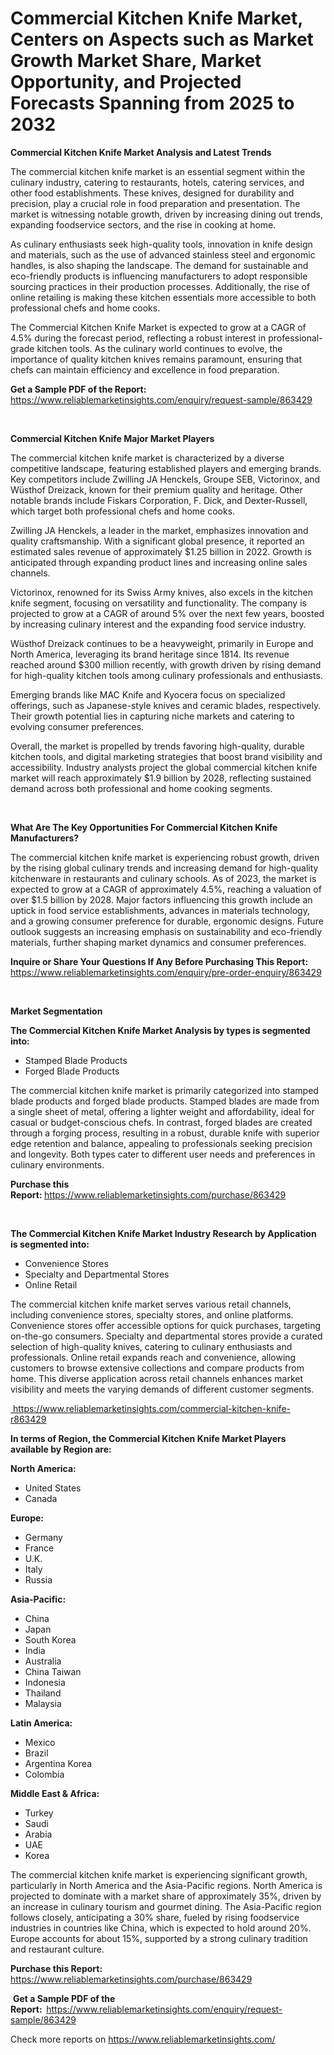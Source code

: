<p><h1>Commercial Kitchen Knife Market, Centers on Aspects such as Market Growth Market Share, Market Opportunity, and Projected Forecasts Spanning from 2025 to 2032</h1></p><p><strong>Commercial Kitchen Knife Market Analysis and Latest Trends</strong></p>
<p><p>The commercial kitchen knife market is an essential segment within the culinary industry, catering to restaurants, hotels, catering services, and other food establishments. These knives, designed for durability and precision, play a crucial role in food preparation and presentation. The market is witnessing notable growth, driven by increasing dining out trends, expanding foodservice sectors, and the rise in cooking at home.</p><p>As culinary enthusiasts seek high-quality tools, innovation in knife design and materials, such as the use of advanced stainless steel and ergonomic handles, is also shaping the landscape. The demand for sustainable and eco-friendly products is influencing manufacturers to adopt responsible sourcing practices in their production processes. Additionally, the rise of online retailing is making these kitchen essentials more accessible to both professional chefs and home cooks.</p><p>The Commercial Kitchen Knife Market is expected to grow at a CAGR of 4.5% during the forecast period, reflecting a robust interest in professional-grade kitchen tools. As the culinary world continues to evolve, the importance of quality kitchen knives remains paramount, ensuring that chefs can maintain efficiency and excellence in food preparation.</p></p>
<p><strong>Get a Sample PDF of the Report:&nbsp;</strong> <a href="https://www.reliablemarketinsights.com/enquiry/request-sample/863429?utm_campaign=2535&utm_medium=2&utm_source=Github&utm_content=ia&utm_term=05042025&utm_id=commercial-kitchen-knife">https://www.reliablemarketinsights.com/enquiry/request-sample/863429</a></p>
<p>&nbsp;</p>
<p><strong>Commercial Kitchen Knife Major Market Players</strong></p>
<p><p>The commercial kitchen knife market is characterized by a diverse competitive landscape, featuring established players and emerging brands. Key competitors include Zwilling JA Henckels, Groupe SEB, Victorinox, and Wüsthof Dreizack, known for their premium quality and heritage. Other notable brands include Fiskars Corporation, F. Dick, and Dexter-Russell, which target both professional chefs and home cooks.</p><p>Zwilling JA Henckels, a leader in the market, emphasizes innovation and quality craftsmanship. With a significant global presence, it reported an estimated sales revenue of approximately $1.25 billion in 2022. Growth is anticipated through expanding product lines and increasing online sales channels.</p><p>Victorinox, renowned for its Swiss Army knives, also excels in the kitchen knife segment, focusing on versatility and functionality. The company is projected to grow at a CAGR of around 5% over the next few years, boosted by increasing culinary interest and the expanding food service industry.</p><p>Wüsthof Dreizack continues to be a heavyweight, primarily in Europe and North America, leveraging its brand heritage since 1814. Its revenue reached around $300 million recently, with growth driven by rising demand for high-quality kitchen tools among culinary professionals and enthusiasts.</p><p>Emerging brands like MAC Knife and Kyocera focus on specialized offerings, such as Japanese-style knives and ceramic blades, respectively. Their growth potential lies in capturing niche markets and catering to evolving consumer preferences.</p><p>Overall, the market is propelled by trends favoring high-quality, durable kitchen tools, and digital marketing strategies that boost brand visibility and accessibility. Industry analysts project the global commercial kitchen knife market will reach approximately $1.9 billion by 2028, reflecting sustained demand across both professional and home cooking segments.</p></p>
<p>&nbsp;</p>
<p><strong>What Are The Key Opportunities For Commercial Kitchen Knife Manufacturers?</strong></p>
<p><p>The commercial kitchen knife market is experiencing robust growth, driven by the rising global culinary trends and increasing demand for high-quality kitchenware in restaurants and culinary schools. As of 2023, the market is expected to grow at a CAGR of approximately 4.5%, reaching a valuation of over $1.5 billion by 2028. Major factors influencing this growth include an uptick in food service establishments, advances in materials technology, and a growing consumer preference for durable, ergonomic designs. Future outlook suggests an increasing emphasis on sustainability and eco-friendly materials, further shaping market dynamics and consumer preferences.</p></p>
<p><strong>Inquire or Share Your Questions If Any Before Purchasing This Report:</strong> <a href="https://www.reliablemarketinsights.com/enquiry/pre-order-enquiry/863429?utm_campaign=2535&utm_medium=2&utm_source=Github&utm_content=ia&utm_term=05042025&utm_id=commercial-kitchen-knife">https://www.reliablemarketinsights.com/enquiry/pre-order-enquiry/863429</a></p>
<p>&nbsp;</p>
<p><strong>Market Segmentation</strong></p>
<p><strong>The Commercial Kitchen Knife Market Analysis by types is segmented into:</strong></p>
<p><ul><li>Stamped Blade Products</li><li>Forged Blade Products</li></ul></p>
<p><p>The commercial kitchen knife market is primarily categorized into stamped blade products and forged blade products. Stamped blades are made from a single sheet of metal, offering a lighter weight and affordability, ideal for casual or budget-conscious chefs. In contrast, forged blades are created through a forging process, resulting in a robust, durable knife with superior edge retention and balance, appealing to professionals seeking precision and longevity. Both types cater to different user needs and preferences in culinary environments.</p></p>
<p><strong>Purchase this Report:&nbsp;</strong><a href="https://www.reliablemarketinsights.com/purchase/863429?utm_campaign=2535&utm_medium=2&utm_source=Github&utm_content=ia&utm_term=05042025&utm_id=commercial-kitchen-knife">https://www.reliablemarketinsights.com/purchase/863429</a></p>
<p>&nbsp;</p>
<p><strong>The Commercial Kitchen Knife Market Industry Research by Application is segmented into:</strong></p>
<p><ul><li>Convenience Stores</li><li>Specialty and Departmental Stores</li><li>Online Retail</li></ul></p>
<p><p>The commercial kitchen knife market serves various retail channels, including convenience stores, specialty stores, and online platforms. Convenience stores offer accessible options for quick purchases, targeting on-the-go consumers. Specialty and departmental stores provide a curated selection of high-quality knives, catering to culinary enthusiasts and professionals. Online retail expands reach and convenience, allowing customers to browse extensive collections and compare products from home. This diverse application across retail channels enhances market visibility and meets the varying demands of different customer segments.</p></p>
<p><a href="https://www.reliablemarketinsights.com/commercial-kitchen-knife-r863429?utm_campaign=2535&utm_medium=2&utm_source=Github&utm_content=ia&utm_term=05042025&utm_id=commercial-kitchen-knife">&nbsp;https://www.reliablemarketinsights.com/commercial-kitchen-knife-r863429</a></p>
<p><strong>In terms of Region, the Commercial Kitchen Knife Market Players available by Region are:</strong></p>
<p>
    <p> <strong> North America: </strong>
        <ul>
            <li>United States</li>
            <li>Canada</li>
        </ul>
        </p> 
    <p> <strong> Europe: </strong>
        <ul>
            <li>Germany</li>
            <li>France</li>
            <li>U.K.</li>
            <li>Italy</li>
            <li>Russia</li>
        </ul>
        </p> 
    <p> <strong> Asia-Pacific: </strong>
        <ul>
            <li>China</li>
            <li>Japan</li>
            <li>South Korea</li>
            <li>India</li>
            <li>Australia</li>
            <li>China Taiwan</li>
            <li>Indonesia</li>
            <li>Thailand</li>
            <li>Malaysia</li>
        </ul>
        </p> 
    <p> <strong> Latin America: </strong>
        <ul>
            <li>Mexico</li>
            <li>Brazil</li>
            <li>Argentina Korea</li>
            <li>Colombia</li>
        </ul>
        </p> 
    <p> <strong> Middle East & Africa: </strong>
        <ul>
            <li>Turkey</li>
            <li>Saudi</li>
            <li>Arabia</li>
            <li>UAE</li>
            <li>Korea</li>
        </ul>
    </p>
    </p>
<p><p>The commercial kitchen knife market is experiencing significant growth, particularly in North America and the Asia-Pacific regions. North America is projected to dominate with a market share of approximately 35%, driven by an increase in culinary tourism and gourmet dining. The Asia-Pacific region follows closely, anticipating a 30% share, fueled by rising foodservice industries in countries like China, which is expected to hold around 20%. Europe accounts for about 15%, supported by a strong culinary tradition and restaurant culture.</p></p>
<p><strong>Purchase this Report: </strong><a href="https://www.reliablemarketinsights.com/purchase/863429?utm_campaign=2535&utm_medium=2&utm_source=Github&utm_content=ia&utm_term=05042025&utm_id=commercial-kitchen-knife">https://www.reliablemarketinsights.com/purchase/863429</a></p>
<p>&nbsp;<strong>Get a Sample PDF of the Report:&nbsp;&nbsp;</strong><a href="https://www.reliablemarketinsights.com/enquiry/request-sample/863429?utm_campaign=2535&utm_medium=2&utm_source=Github&utm_content=ia&utm_term=05042025&utm_id=commercial-kitchen-knife">https://www.reliablemarketinsights.com/enquiry/request-sample/863429</a></p>
<p><strong></strong></p>
<p>Check more reports on <a href="https://www.reliablemarketinsights.com/?utm_campaign=2535&utm_medium=2&utm_source=Github&utm_content=ia&utm_term=05042025&utm_id=commercial-kitchen-knife">https://www.reliablemarketinsights.com/</a></p>